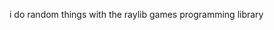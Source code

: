 i do random things with the raylib games programming library

<!---
MiscelaneousItem/MiscelaneousItem is a ✨ special ✨ repository because its `README.md` (this file) appears on your GitHub profile.
You can click the Preview link to take a look at your changes.
--->
